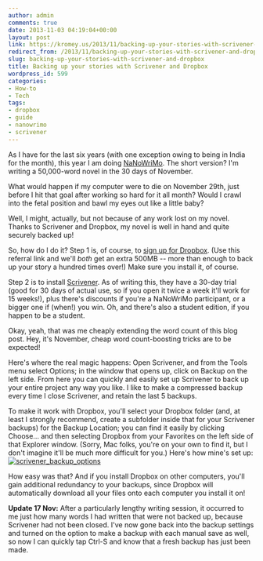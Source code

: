 ```yaml
---
author: admin
comments: true
date: 2013-11-03 04:19:04+00:00
layout: post
link: https://kromey.us/2013/11/backing-up-your-stories-with-scrivener-and-dropbox-599.html
redirect_from: /2013/11/backing-up-your-stories-with-scrivener-and-dropbox-599.html
slug: backing-up-your-stories-with-scrivener-and-dropbox
title: Backing up your stories with Scrivener and Dropbox
wordpress_id: 599
categories:
- How-to
- Tech
tags:
- dropbox
- guide
- nanowrimo
- scrivener
---
```


As I have for the last six years (with one exception owing to being in India for the month), this year I am doing [NaNoWriMo](http://nanowrimo.org/). The short version? I'm writing a 50,000-word novel in the 30 days of November.

What would happen if my computer were to die on November 29th, just before I hit that goal after working so hard for it all month? Would I crawl into the fetal position and bawl my eyes out like a little baby?

Well, I might, actually, but not because of any work lost on my novel. Thanks to Scrivener and Dropbox, my novel is well in hand and quite securely backed up!

So, how do I do it? Step 1 is, of course, to [sign up for Dropbox](https://db.tt/zFjHAEd). (Use this referral link and we'll _both_ get an extra 500MB -- more than enough to back up your story a hundred times over!) Make sure you install it, of course.

Step 2 is to install [Scrivener](https://www.literatureandlatte.com/scrivener.php). As of writing this, they have a 30-day trial (good for 30 days of actual use, so if you open it twice a week it'll work for 15 weeks!), plus there's discounts if you're a NaNoWriMo participant, or a bigger one if (when!) you win. Oh, and there's also a student edition, if you happen to be a student.

Okay, yeah, that was me cheaply extending the word count of this blog post. Hey, it's November, cheap word count-boosting tricks are to be expected!

Here's where the real magic happens: Open Scrivener, and from the Tools menu select Options; in the window that opens up, click on Backup on the left side. From here you can quickly and easily set up Scrivener to back up your entire project any way you like. I like to make a compressed backup every time I close Scrivener, and retain the last 5 backups.

To make it work with Dropbox, you'll select your Dropbox folder (and, at least I strongly recommend, create a subfolder inside that for your Scrivener backups) for the Backup Location; you can find it easily by clicking Choose... and then selecting Dropbox from your Favorites on the left side of that Explorer window. (Sorry, Mac folks, you're on your own to find it, but I don't imagine it'll be much more difficult for you.) Here's how mine's set up:
[![scrivener_backup_options](http://media.kromey.us/2013/11/scrivener_backup_options-300x158.png)](http://media.kromey.us/2013/11/scrivener_backup_options.png)

How easy was that? And if you install Dropbox on other computers, you'll gain additional redundancy to your backups, since Dropbox will automatically download all your files onto each computer you install it on!

**Update 17 Nov:** After a particularly lengthy writing session, it occurred to me just how many words I had written that were not backed up, because Scrivener had not been closed. I've now gone back into the backup settings and turned on the option to make a backup with each manual save as well, so now I can quickly tap Ctrl-S and know that a fresh backup has just been made.
